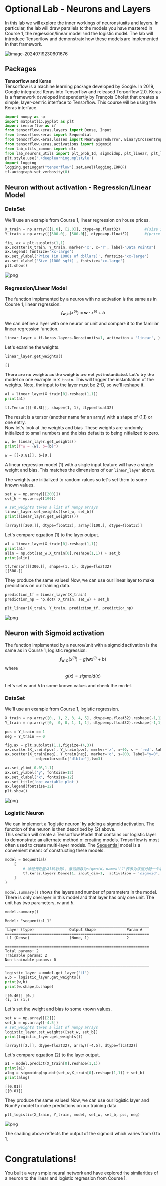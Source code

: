 # Optional Lab - Neurons and Layers
In this lab we will explore the inner workings of neurons/units and layers. In particular, the lab will draw parallels to the models you have mastered in Course 1, the regression/linear model and the logistic model. The lab will introduce Tensorflow and demonstrate how these models are implemented in that framework.

![image-20240719230601676](assets/image-20240719230601676-1721401606695-1.png)

## Packages
**Tensorflow and Keras**  
Tensorflow is a machine learning package developed by Google. In 2019, Google integrated Keras into Tensorflow and released Tensorflow 2.0. Keras is a framework developed independently by François Chollet that creates a simple, layer-centric interface to Tensorflow. This course will be using the Keras interface. 


```python
import numpy as np
import matplotlib.pyplot as plt
import tensorflow as tf
from tensorflow.keras.layers import Dense, Input
from tensorflow.keras import Sequential
from tensorflow.keras.losses import MeanSquaredError, BinaryCrossentropy
from tensorflow.keras.activations import sigmoid
from lab_utils_common import dlc
from lab_neurons_utils import plt_prob_1d, sigmoidnp, plt_linear, plt_logistic
plt.style.use('./deeplearning.mplstyle')
import logging
logging.getLogger("tensorflow").setLevel(logging.ERROR)
tf.autograph.set_verbosity(0)
```

## Neuron without activation - Regression/Linear Model

### DataSet
We'll use an example from Course 1, linear regression on house prices.


```python
X_train = np.array([[1.0], [2.0]], dtype=np.float32)           #(size in 1000 square feet)
Y_train = np.array([[300.0], [500.0]], dtype=np.float32)       #(price in 1000s of dollars)

fig, ax = plt.subplots(1,1)
ax.scatter(X_train, Y_train, marker='x', c='r', label="Data Points")
ax.legend( fontsize='xx-large')
ax.set_ylabel('Price (in 1000s of dollars)', fontsize='xx-large')
ax.set_xlabel('Size (1000 sqft)', fontsize='xx-large')
plt.show()
```


![png](assets/output_5_0.png)


### Regression/Linear Model 
The function implemented by a neuron with no activation is the same as in Course 1, linear regression:
$$ f_{\mathbf{w},b}(x^{(i)}) = \mathbf{w}\cdot x^{(i)} + b \tag{1}$$

 

We can define a layer with one neuron or unit and compare it to the familiar linear regression function.


```python
linear_layer = tf.keras.layers.Dense(units=1, activation = 'linear', )
```

Let's examine the weights.


```python
linear_layer.get_weights()
```




    []



There are no weights as the weights are not yet instantiated. Let's try the model on one example in `X_train`. This will trigger the instantiation of the weights. Note, the input to the layer must be 2-D, so we'll reshape it.


```python
a1 = linear_layer(X_train[0].reshape(1,1))
print(a1)
```

    tf.Tensor([[-0.81]], shape=(1, 1), dtype=float32)


The result is a tensor (another name for an array) with a shape of (1,1) or one entry.   
Now let's look at the weights and bias. These weights are randomly initialized to small numbers and the bias defaults to being initialized to zero.


```python
w, b= linear_layer.get_weights()
print(f"w = {w}, b={b}")
```

    w = [[-0.81]], b=[0.]


A linear regression model (1) with a single input feature will have a single weight and bias. This matches the dimensions of our `linear_layer` above.   

The weights are initialized to random values so let's set them to some known values.


```python
set_w = np.array([[200]])
set_b = np.array([100])

# set_weights takes a list of numpy arrays
linear_layer.set_weights([set_w, set_b])
print(linear_layer.get_weights())
```

    [array([[200.]], dtype=float32), array([100.], dtype=float32)]


Let's compare equation (1) to the layer output.


```python
a1 = linear_layer(X_train[0].reshape(1,1))
print(a1)
alin = np.dot(set_w,X_train[0].reshape(1,1)) + set_b
print(alin)
```

    tf.Tensor([[300.]], shape=(1, 1), dtype=float32)
    [[300.]]


They produce the same values!
Now, we can use our linear layer to make predictions on our training data.


```python
prediction_tf = linear_layer(X_train)
prediction_np = np.dot( X_train, set_w) + set_b
```


```python
plt_linear(X_train, Y_train, prediction_tf, prediction_np)
```


![png](assets/output_21_0.png)


## Neuron with Sigmoid activation
The function implemented by a neuron/unit with a sigmoid activation is the same as in Course 1, logistic  regression:
$$ f_{\mathbf{w},b}(x^{(i)}) = g(\mathbf{w}x^{(i)} + b) \tag{2}$$
where $$g(x) = sigmoid(x)$$ 

Let's set $w$ and $b$ to some known values and check the model.


### DataSet
We'll use an example from Course 1, logistic regression.


```python
X_train = np.array([0., 1, 2, 3, 4, 5], dtype=np.float32).reshape(-1,1)  # 2-D Matrix
Y_train = np.array([0,  0, 0, 1, 1, 1], dtype=np.float32).reshape(-1,1)  # 2-D Matrix
```


```python
pos = Y_train == 1
neg = Y_train == 0

fig,ax = plt.subplots(1,1,figsize=(4,3))
ax.scatter(X_train[pos], Y_train[pos], marker='x', s=80, c = 'red', label="y=1")
ax.scatter(X_train[neg], Y_train[neg], marker='o', s=100, label="y=0", facecolors='none', 
              edgecolors=dlc["dlblue"],lw=3)

ax.set_ylim(-0.08,1.1)
ax.set_ylabel('y', fontsize=12)
ax.set_xlabel('x', fontsize=12)
ax.set_title('one variable plot')
ax.legend(fontsize=12)
plt.show()
```


![png](assets/output_25_0.png)


### Logistic Neuron
We can implement a 'logistic neuron' by adding a sigmoid activation. The function of the neuron is then described by (2) above.   
This section will create a Tensorflow Model that contains our logistic layer to demonstrate an alternate method of creating models. Tensorflow is most often used to create multi-layer models. The [Sequential](https://keras.io/guides/sequential_model/) model is a convenient means of constructing these models.


```python
model = Sequential(
    [
        # 神经元数量从1映射到1，激活函数为sigmoid。name='L1'表示为该层分配一个名称
        tf.keras.layers.Dense(1, input_dim=1,  activation = 'sigmoid', name='L1')
    ]
)
```

`model.summary()` shows the layers and number of parameters in the model. There is only one layer in this model and that layer has only one unit. The unit has two parameters, $w$ and $b$.


```python
model.summary()
```

    Model: "sequential_1"
    _________________________________________________________________
     Layer (type)                Output Shape              Param #   
    =================================================================
     L1 (Dense)                  (None, 1)                 2         
                                                                     
    =================================================================
    Total params: 2
    Trainable params: 2
    Non-trainable params: 0
    _________________________________________________________________



```python
logistic_layer = model.get_layer('L1')
w,b = logistic_layer.get_weights()
print(w,b)
print(w.shape,b.shape)
```

    [[0.46]] [0.]
    (1, 1) (1,)


Let's set the weight and bias to some known values.


```python
set_w = np.array([[2]])
set_b = np.array([-4.5])
# set_weights takes a list of numpy arrays
logistic_layer.set_weights([set_w, set_b])
print(logistic_layer.get_weights())
```

    [array([[2.]], dtype=float32), array([-4.5], dtype=float32)]


Let's compare equation (2) to the layer output.


```python
a1 = model.predict(X_train[0].reshape(1,1))
print(a1)
alog = sigmoidnp(np.dot(set_w,X_train[0].reshape(1,1)) + set_b)
print(alog)
```

    [[0.01]]
    [[0.01]]


They produce the same values!
Now, we can use our logistic layer and NumPy model to make predictions on our training data.


```python
plt_logistic(X_train, Y_train, model, set_w, set_b, pos, neg)
```


![png](assets/output_36_0.png)


The shading above reflects the output of the sigmoid which varies from 0 to 1.

# Congratulations!
You built a very simple neural network and have explored the similarities of a neuron to the linear and logistic regression from Course 1.
